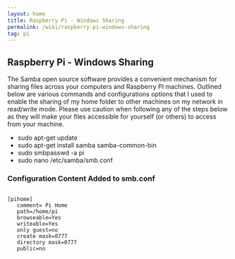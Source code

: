 ```yaml
---
layout: home
title: Raspberry Pi - Windows Sharing
permalink: /wiki/raspberry-pi-windows-sharing
tag: pi
---
```


## Raspberry Pi - Windows Sharing
The Samba open source software provides a convenient mechanism for sharing files across your computers and Raspberry PI machines.  Outlined below are various commands and configurations options that I used to enable the sharing of my home folder to other machines on my network in read/write mode.  Please use caution when following any of the steps below as they will make your files accessible for yourself (or others) to access from your machine.

  * sudo apt-get update
  * sudo apt-get install samba samba-common-bin
  * sudo smbpasswd -a pi
  * sudo nano /etc/samba/smb.conf

### Configuration Content Added to smb.conf
<code>
[pihome]
   comment= Pi Home
   path=/home/pi
   browseable=Yes
   writeable=Yes
   only guest=no
   create mask=0777
   directory mask=0777
   public=no
</code>
